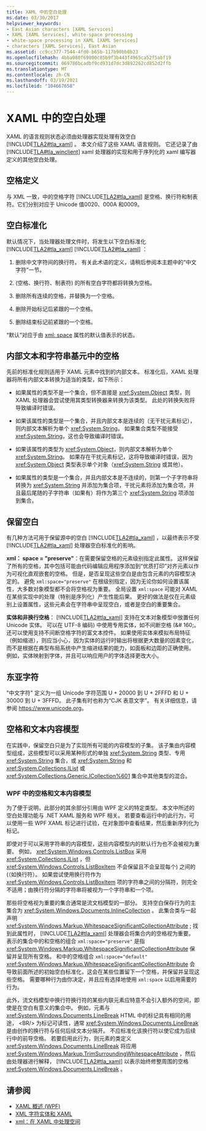 ```yaml
---
title: XAML 中的空白处理
ms.date: 03/30/2017
helpviewer_keywords:
- East Asian characters [XAML Services]
- XAML [XAML Services], white-space processing
- white-space processing in XAML [XAML Services]
- characters [XAML Services], East Asian
ms.assetid: cc9cc377-7544-4fd0-b65b-117b90bb0b23
ms.openlocfilehash: 4bba980f69800c85b9f3b443f4965ca52f5abf19
ms.sourcegitcommit: 069786bcadbf9cd931d7dc3d892262cd852d2ffb
ms.translationtype: MT
ms.contentlocale: zh-CN
ms.lasthandoff: 03/19/2021
ms.locfileid: "104667658"
---
```

# <a name="white-space-processing-in-xaml"></a>XAML 中的空白处理

XAML 的语言规则状态必须由处理器实现处理有效空白 [!INCLUDE[TLA2#tla_xaml](../includes/tla2sharptla-xaml-md.md)] 。 本文介绍了这些 XAML 语言规则。 它还记录了由 [!INCLUDE[TLA#tla_winclient](../includes/tlasharptla-winclient-md.md)] xaml 处理器的实现和用于序列化的 xaml 编写器定义的其他空白处理。

## <a name="white-space-definition"></a>空格定义

与 XML 一致，中的空格字符 [!INCLUDE[TLA2#tla_xaml](../includes/tla2sharptla-xaml-md.md)] 是空格、换行符和制表符。它们分别对应于 Unicode 值0020、000A 和0009。

## <a name="white-space-normalization"></a>空白标准化

默认情况下，当处理器处理文件时，将发生以下空白标准化 [!INCLUDE[TLA2#tla_xaml](../includes/tla2sharptla-xaml-md.md)] [!INCLUDE[TLA2#tla_xaml](../includes/tla2sharptla-xaml-md.md)] ：

1. 删除中文字符间的换行符。 有关此术语的定义，请稍后参阅本主题中的“中文字符”一节。

2.  (空格、换行符、制表符) 的所有空白字符都将转换为空格。

3. 删除所有连续的空格，并替换为一个空格。

4. 删除开始标记后紧跟的一个空格。

5. 删除结束标记前紧跟的一个空格。

“默认”对应于由 [xml: space](xml-space-handling.md) 属性的默认值表示的状态。

## <a name="white-space-in-inner-text-and-string-primitives"></a>内部文本和字符串基元中的空格

先前的标准化规则适用于 XAML 元素中找到的内部文本。 标准化后，XAML 处理器将所有内部文本转换为适当的类型，如下所示：

- 如果属性的类型不是一个集合，但不直接是 <xref:System.Object> 类型，则 XAML 处理器会尝试使用其类型转换器来转换为该类型。 此处的转换失败将导致编译时错误。

- 如果该属性的类型是一个集合，并且内部文本是连续的（无干扰元素标记），则内部文本解析为单个 <xref:System.String>。 如果集合类型不能接受 <xref:System.String>，这也会导致编译时错误。

- 如果该属性的类型为 <xref:System.Object>，则内部文本解析为单个 <xref:System.String>。 如果存在干扰元素标记，这将导致编译时错误，因为 <xref:System.Object> 类型表示单个对象（<xref:System.String> 或其他）。

- 如果属性的类型是一个集合，并且内部文本是不连续的，则第一个子字符串将转换为 <xref:System.String> 并添加为集合项，干扰元素将添加为集合项，并且最后尾随的子字符串（如果有）将作为第三个 <xref:System.String> 项添加到集合。

## <a name="preserving-white-space"></a>保留空白

有几种方法可用于保留源中的空白 [!INCLUDE[TLA2#tla_xaml](../includes/tla2sharptla-xaml-md.md)] ，以最终表示不受 [!INCLUDE[TLA2#tla_xaml](../includes/tla2sharptla-xaml-md.md)] 处理器空白标准化的影响。

**xml： space = "preserve"**：在需要保留空格的元素级别指定此属性。 这样保留了所有的空格，其中包括可能由代码编辑应用程序添加到“优质打印”对齐元素以作为可视化直观嵌套的空格。 但是，是否呈现这些空白是由包含元素的内容模型决定的。 避免 `xml:space="preserve"` 在根级别指定，因为无论你如何设置该属性，大多数对象模型都不会将空格视为重要。 全局设置 `xml:space` 可能对 XAML 在某些实现中的处理（特别是序列化）产生性能后果。 更好的做法是仅在元素级别上设置属性，这些元素会在字符串中呈现空白，或者是空白的重要集合。

**实体和非换行空格**： [!INCLUDE[TLA2#tla_xaml](../includes/tla2sharptla-xaml-md.md)] 支持在文本对象模型中放置任何 Unicode 实体。 可以在 UTF-8 编码) 中使用专用实体，如不间断空格 (&\# 160;。 还可以使用支持不间断空格字符的富文本控件。 如果使用实体来模拟布局特征（例如缩进），则应当小心，因为实体的运行时输出将根据更大数量的因素变化，而不是根据在典型布局系统中产生缩进结果的能力，如面板和边距的正确使用。 例如，实体映射到字体，并且可以响应用户的字体选择更改大小。

## <a name="east-asian-characters"></a>东亚字符

"中文字符" 定义为一组 Unicode 字符范围 U + 20000 到 U + 2FFFD 和 U + 30000 到 U + 3FFFD。 此子集有时也称为“CJK 表意文字”。 有关详细信息，请参阅 <https://www.unicode.org>。

## <a name="white-space-and-text-content-models"></a>空格和文本内容模型

在实践中，保留空白只是为了实现所有可能的内容模型的子集。 该子集由内容模型组成，这些模型可以采用某种形式的单独 <xref:System.String> 类型、专用 <xref:System.String> 集合，或 <xref:System.String> 和 <xref:System.Collections.IList> 或 <xref:System.Collections.Generic.ICollection%601> 集合中其他类型的混合。

### <a name="white-space-and-text-content-models-in-wpf"></a>WPF 中的空格和文本内容模型

为了便于说明，此部分的其余部分引用由 WPF 定义的特定类型。 本文中所述的空白处理功能与 .NET XAML 服务和 WPF 相关。 若要查看运行中的此行为，可以使用一些 WPF XAML 标记进行试验，在对象图中查看结果，然后重新序列化为标记。

即使对于可以采用字符串的内容模型，这些内容模型内的默认行为也不会被视为重要。 例如， <xref:System.Windows.Controls.ListBox> 采用 <xref:System.Collections.IList> ，但 <xref:System.Windows.Controls.ListBoxItem> 不会保留且不会呈现每个) 之间的 (（如换行符）。 如果尝试使用换行符作为 <xref:System.Windows.Controls.ListBoxItem> 项的字符串之间的分隔符，则完全不适用；由换行符分隔的字符串将被视为一个字符串和一个项。

那些将空格视为重要的集合通常是流文档模型的一部分。 支持空白保存行为的主集合为 <xref:System.Windows.Documents.InlineCollection> 。 此集合类与一起声明 <xref:System.Windows.Markup.WhitespaceSignificantCollectionAttribute> ; 找到此属性时， [!INCLUDE[TLA2#tla_xaml](../includes/tla2sharptla-xaml-md.md)] 处理器会将集合内的空格视为重要。 表示的集合中的和空格的组合 `xml:space="preserve"` 是指 <xref:System.Windows.Markup.WhitespaceSignificantCollectionAttribute> 保留并呈现所有空格。 和中的空格组合 `xml:space="default"` <xref:System.Windows.Markup.WhitespaceSignificantCollectionAttribute> 会导致前面所述的初始空白标准化，这会在某些位置留下一个空格，并保留并呈现这些空格。 需要哪种行为由你决定，并且应有选择地使用 `xml:space` 以启用需要的行为。

此外，流文档模型中换行符换行符的某些内联元素应特意不会引入额外的空间，即使是在空白有意义的集合中。 例如，元素与 <xref:System.Windows.Documents.LineBreak> HTML 中的标记具有相同的用途， \<BR/> 为标记可读性，通常 <xref:System.Windows.Documents.LineBreak> 是由创作的换行符与任何后续文本分隔开。 不应标准化该换行符以使它成为后续行中的前导空格。 若要启用此行为，则元素的类定义 <xref:System.Windows.Documents.LineBreak> 将应用 <xref:System.Windows.Markup.TrimSurroundingWhitespaceAttribute> ，然后由处理器进行解释， [!INCLUDE[TLA2#tla_xaml](../includes/tla2sharptla-xaml-md.md)] 以表示始终修整周围的空格 <xref:System.Windows.Documents.LineBreak> 。

## <a name="see-also"></a>请参阅

- [XAML 概述 (WPF)](../net/wpf/fundamentals/xaml.md)
- [XML 字符实体和 XAML](xml-character-entities.md)
- [xml：在 XAML 中处理空间](xml-space-handling.md)
